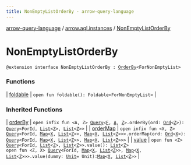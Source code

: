 ```yaml
---
title: NonEmptyListOrderBy - arrow-query-language
---
```


[arrow-query-language](../../index.html) / [arrow.aql.instances](../index.html) / [NonEmptyListOrderBy](./index.html)

# NonEmptyListOrderBy

`@extension interface NonEmptyListOrderBy : `[`OrderBy`](../../arrow.aql/-order-by/index.html)`<ForNonEmptyList>`

### Functions

| [foldable](foldable.html) | `open fun foldable(): Foldable<ForNonEmptyList>` |

### Inherited Functions

| [orderBy](../../arrow.aql/-order-by/order-by.html) | `open infix fun <A, Z> `[`Query`](../../arrow.aql/-query/index.html)`<`[`F`](../../arrow.aql/-order-by/index.html#F)`, `[`A`](../../arrow.aql/-order-by/order-by.html#A)`, `[`Z`](../../arrow.aql/-order-by/order-by.html#Z)`>.orderBy(ord: `[`Ord`](../../arrow.aql/-ord/index.html)`<`[`Z`](../../arrow.aql/-order-by/order-by.html#Z)`>): `[`Query`](../../arrow.aql/-query/index.html)`<ForId, `[`List`](https://kotlinlang.org/api/latest/jvm/stdlib/kotlin.collections/-list/index.html)`<`[`Z`](../../arrow.aql/-order-by/order-by.html#Z)`>, `[`List`](https://kotlinlang.org/api/latest/jvm/stdlib/kotlin.collections/-list/index.html)`<`[`Z`](../../arrow.aql/-order-by/order-by.html#Z)`>>` |
| [orderMap](../../arrow.aql/-order-by/order-map.html) | `open infix fun <X, Z> `[`Query`](../../arrow.aql/-query/index.html)`<ForId, `[`Map`](https://kotlinlang.org/api/latest/jvm/stdlib/kotlin.collections/-map/index.html)`<`[`X`](../../arrow.aql/-order-by/order-map.html#X)`, `[`List`](https://kotlinlang.org/api/latest/jvm/stdlib/kotlin.collections/-list/index.html)`<`[`Z`](../../arrow.aql/-order-by/order-map.html#Z)`>>, `[`Map`](https://kotlinlang.org/api/latest/jvm/stdlib/kotlin.collections/-map/index.html)`<`[`X`](../../arrow.aql/-order-by/order-map.html#X)`, `[`List`](https://kotlinlang.org/api/latest/jvm/stdlib/kotlin.collections/-list/index.html)`<`[`Z`](../../arrow.aql/-order-by/order-map.html#Z)`>>>.orderMap(ord: `[`Ord`](../../arrow.aql/-ord/index.html)`<`[`X`](../../arrow.aql/-order-by/order-map.html#X)`>): `[`Query`](../../arrow.aql/-query/index.html)`<ForId, `[`Map`](https://kotlinlang.org/api/latest/jvm/stdlib/kotlin.collections/-map/index.html)`<`[`X`](../../arrow.aql/-order-by/order-map.html#X)`, `[`List`](https://kotlinlang.org/api/latest/jvm/stdlib/kotlin.collections/-list/index.html)`<`[`Z`](../../arrow.aql/-order-by/order-map.html#Z)`>>, `[`Map`](https://kotlinlang.org/api/latest/jvm/stdlib/kotlin.collections/-map/index.html)`<`[`X`](../../arrow.aql/-order-by/order-map.html#X)`, `[`List`](https://kotlinlang.org/api/latest/jvm/stdlib/kotlin.collections/-list/index.html)`<`[`Z`](../../arrow.aql/-order-by/order-map.html#Z)`>>>` |
| [value](../../arrow.aql/-order-by/value.html) | `open fun <Z> `[`Query`](../../arrow.aql/-query/index.html)`<ForId, `[`List`](https://kotlinlang.org/api/latest/jvm/stdlib/kotlin.collections/-list/index.html)`<`[`Z`](../../arrow.aql/-order-by/value.html#Z)`>, `[`List`](https://kotlinlang.org/api/latest/jvm/stdlib/kotlin.collections/-list/index.html)`<`[`Z`](../../arrow.aql/-order-by/value.html#Z)`>>.value(): `[`List`](https://kotlinlang.org/api/latest/jvm/stdlib/kotlin.collections/-list/index.html)`<`[`Z`](../../arrow.aql/-order-by/value.html#Z)`>`<br>`open fun <Z, X> `[`Query`](../../arrow.aql/-query/index.html)`<ForId, `[`Map`](https://kotlinlang.org/api/latest/jvm/stdlib/kotlin.collections/-map/index.html)`<`[`X`](../../arrow.aql/-order-by/value.html#X)`, `[`List`](https://kotlinlang.org/api/latest/jvm/stdlib/kotlin.collections/-list/index.html)`<`[`Z`](../../arrow.aql/-order-by/value.html#Z)`>>, `[`Map`](https://kotlinlang.org/api/latest/jvm/stdlib/kotlin.collections/-map/index.html)`<`[`X`](../../arrow.aql/-order-by/value.html#X)`, `[`List`](https://kotlinlang.org/api/latest/jvm/stdlib/kotlin.collections/-list/index.html)`<`[`Z`](../../arrow.aql/-order-by/value.html#Z)`>>>.value(dummy: `[`Unit`](https://kotlinlang.org/api/latest/jvm/stdlib/kotlin/-unit/index.html)` = Unit): `[`Map`](https://kotlinlang.org/api/latest/jvm/stdlib/kotlin.collections/-map/index.html)`<`[`X`](../../arrow.aql/-order-by/value.html#X)`, `[`List`](https://kotlinlang.org/api/latest/jvm/stdlib/kotlin.collections/-list/index.html)`<`[`Z`](../../arrow.aql/-order-by/value.html#Z)`>>` |

